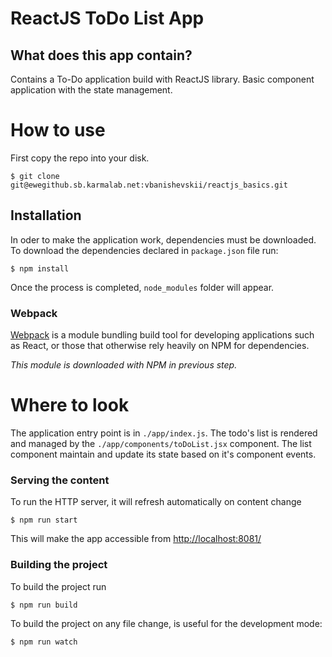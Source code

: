 # ReactJS ToDo List App

## What does this app contain?

Contains a To-Do application build with ReactJS library. Basic component application with the state management.

# How to use
First copy the repo into your disk.


```
$ git clone git@ewegithub.sb.karmalab.net:vbanishevskii/reactjs_basics.git
```

## Installation
In oder to make the application work, dependencies must be downloaded.
To download the dependencies declared in `package.json` file run:
```
$ npm install
```
Once the process is completed, `node_modules` folder will appear.

### Webpack
[Webpack](https://webpack.github.io/) is a module bundling build tool for developing applications such as React, or those that otherwise rely heavily on NPM for dependencies.

*This module is downloaded with NPM in previous step.*

# Where to look
The application entry point is in `./app/index.js`. The todo's list is rendered and managed by the `./app/components/toDoList.jsx` component.
The list component maintain and update its state based on it's component events.

### Serving the content
To run the HTTP server, it will refresh automatically on content change
```
$ npm run start
```
This will make the app accessible from [http://localhost:8081/](http://localhost:8081/)

### Building the project
To build the project run
```
$ npm run build
```
To build the project on any file change, is useful for the development mode:
```
$ npm run watch
```
